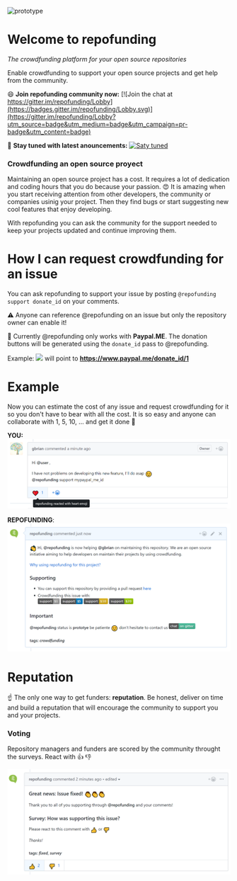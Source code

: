 ![prototype](https://img.shields.io/badge/status-prototype-red.svg)

# Welcome to repofunding
*The crowdfunding platform for your open source repositories*

Enable crowdfunding to support your open source projects and get help from the community.

:smile: **Join repofunding community now:** [![Join the chat at https://gitter.im/repofunding/Lobby](https://badges.gitter.im/repofunding/Lobby.svg)](https://gitter.im/repofunding/Lobby?utm_source=badge&utm_medium=badge&utm_campaign=pr-badge&utm_content=badge)

:love_letter: **Stay tuned with latest anouncements:** [![Saty tuned](https://img.shields.io/badge/repofunding%20news-subscribe-blue.svg)](https://github.com/gbrian/repofunding/issues/5)

### Crowdfunding an open source proyect
Maintaining an open source project has a cost. 
It requires a lot of dedication and coding hours that you do because your passion. 
:heart_eyes: It is amazing when you start receiving attention from other developers, the community or companies usinig your project. 
Then they find bugs or start suggesting new cool features that enjoy developing.

With repofunding you can ask the community for the support needed to keep your projects updated and continue improving them.

# How I can request crowdfunding for an issue
You can ask repofunding to support your issue by posting `@repofunding support donate_id` on your comments.

:warning: Anyone can reference @repofunding on an issue but only the repository owner can enable it!

:raising_hand: Currently @repofunding only works with **Paypal.ME**. The donation buttons will be generated using the `donate_id` pass to @repofunding. 

Example: [![](https://img.shields.io/badge/support-$1-lightgray.svg)](https://www.paypal.me/donate_id/1)   will point to **https://www.paypal.me/donate_id/1**  

# Example
Now you can estimate the cost of any issue and request crowdfunding for it so you don't have to bear with all the cost.
It is so easy and anyone can collaborate with 1, 5, 10, ... and get it done :clap:

**YOU:**
![Request](assets/support_request.png)

**REPOFUNDING**:
![Response](assets/support_response.PNG)

# Reputation
:point_up: The only one way to get funders: **reputation**. Be honest, deliver on time and build a reputation that will encourage the community to support you and your projects.

### Voting
Repository managers and funders are scored by the community throught the surveys. React with :+1: :-1:

![Response](assets/issue_fixed.PNG)



 


